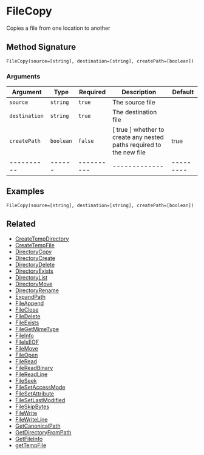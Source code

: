 # FileCopy

Copies a file from one location to another

## Method Signature

```
FileCopy(source=[string], destination=[string], createPath=[boolean])
```

### Arguments

| Argument      | Type      | Required   | Description                                                           | Default   |
| ------------- | --------- | ---------- | --------------------------------------------------------------------- | --------- |
| `source`      | `string`  | `true`     | The source file                                                       |           |
| `destination` | `string`  | `true`     | The destination file                                                  |           |
| `createPath`  | `boolean` | `false`    | \[ true ] whether to create any nested paths required to the new file | true      |
| ----------    | ------    | ---------- | -------------                                                         | --------- |

## Examples

```
FileCopy(source=[string], destination=[string], createPath=[boolean])
```

## Related

* [CreateTempDirectory](createtempdirectory.md)
* [CreateTempFile](createtempfile.md)
* [DirectoryCopy](directorycopy.md)
* [DirectoryCreate](directorycreate.md)
* [DirectoryDelete](directorydelete.md)
* [DirectoryExists](directoryexists.md)
* [DirectoryList](directorylist.md)
* [DirectoryMove](directorymove.md)
* [DirectoryRename](directoryrename.md)
* [ExpandPath](expandpath.md)
* [FileAppend](fileappend.md)
* [FileClose](fileclose.md)
* [FileDelete](filedelete.md)
* [FileExists](fileexists.md)
* [FileGetMimeType](filegetmimetype.md)
* [FileInfo](fileinfo.md)
* [FileIsEOF](fileiseof.md)
* [FileMove](filemove.md)
* [FileOpen](fileopen.md)
* [FileRead](fileread.md)
* [FileReadBinary](filereadbinary.md)
* [FileReadLine](filereadline.md)
* [FileSeek](fileseek.md)
* [FileSetAccessMode](filesetaccessmode.md)
* [FileSetAttribute](filesetattribute.md)
* [FileSetLastModified](filesetlastmodified.md)
* [FileSkipBytes](fileskipbytes.md)
* [FileWrite](filewrite.md)
* [FileWriteLine](filewriteline.md)
* [GetCanonicalPath](getcanonicalpath.md)
* [GetDirectoryFromPath](getdirectoryfrompath.md)
* [GetFileInfo](getfileinfo.md)
* [getTempFile](gettempfile.md)
